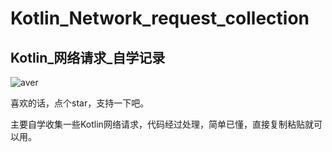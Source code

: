# Kotlin_Network_request_collection
## Kotlin_网络请求_自学记录

![aver](https://camo.githubusercontent.com/e6df6fe754077a1ac3e3d099e2976e1f987078625b49b74db78dd6803e931512/68747470733a2f2f696d672e736869656c64732e696f2f62616467652f2545372542442539312545372542422539432545342542392539452545342542382539302d254536254231253832254536254231253832254534254244254130254534254241253836254537254242253939254534254238254141737461722545322539382538362545352539302541372d6666393930302e737667)

喜欢的话，点个star，支持一下吧。

主要自学收集一些Kotlin网络请求，代码经过处理，简单已懂，直接复制粘贴就可以用。
